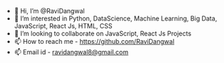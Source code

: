 - 👋 Hi, I’m @RaviDangwal
- 👀 I’m interested in Python, DataScience, Machine Learning, Big Data, JavaScript, React Js, HTML, CSS
- 💞️ I’m looking to collaborate on JavaScript, React Js Projects
- 📫 How to reach me - https://github.com/RaviDangwal
- 📫 Email id - ravidangwal8@gmail.com

<!---
RaviDangwal/RaviDangwal is a ✨ special ✨ repository because its `README.md` (this file) appears on your GitHub profile.
You can click the Preview link to take a look at your changes.
--->
